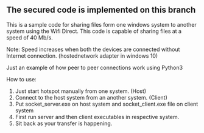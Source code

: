 
## The secured code is implemented on this branch 

This is a sample code for sharing files form one windows system to another system using the Wifi Direct.
This code is capable of sharing files at a speed of 40 Mb/s.

Note: Speed increases when both the devices are connected without Internet connection. (hostednetwork adapter in windows 10)

Just an example of how peer to peer connections work using Python3

How to use:
1. Just start hotspot manually from one system. (Host)
2. Connect to the host system from an another system. (Client)
3. Put socket_server.exe on host system and socket_client.exe file on client system
4. First run server and then client executables in respective system.
5. Sit back as your transfer is happening.
